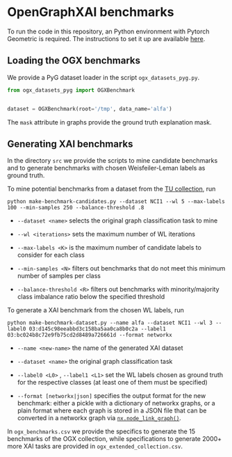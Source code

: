 # OpenGraphXAI benchmarks

To run the code in this repository, an Python environment with Pytorch Geometric is required. The instructions to set it up are available [here](https://pytorch-geometric.readthedocs.io/en/latest/install/installation.html).

## Loading the OGX benchmarks

We provide a PyG dataset loader in the script `ogx_datasets_pyg.py`.

```python
from ogx_datasets_pyg import OGXBenchmark


dataset = OGXBenchmark(root='/tmp', data_name='alfa')
```

The `mask` attribute in graphs provide the ground truth explanation mask.

## Generating XAI benchmarks

In the directory `src` we provide the scripts to mine candidate benchmarks and to generate benchmarks with chosen Weisfeiler-Leman labels as ground truth.

To mine potential benchmarks from a dataset from the [TU collection](www.graphlearning.io), run

```shell
python make-benchmark-candidates.py --dataset NCI1 --wl 5 --max-labels 100 --min-samples 250 --balance-threshold .8
```

- `--dataset <name>`  selects the original graph classification task to mine

- `--wl <iterations>`  sets the maximum number of WL iterations

- `--max-labels <K>`  is the maximum number of candidate labels to consider for each class

- `--min-samples <N>`  filters out benchmarks that do not meet this minimum number of samples per class

- `--balance-threshold <R>`  filters out benchmarks with minority/majority class imbalance ratio below the specified threshold

To generate a XAI benchmark from the chosen WL labels, run

```shell
python make-benchmark-dataset.py --name alfa --dataset NCI1 --wl 3 --label0 03:d145c98eeabbd3c158ba5aa0ca8b0c2a --label1 03:bc024b8c72e9fb75cd2d8489a726661d --format networkx
```

- `--name <new-name>`  the name of the generated XAI dataset

- `--dataset <name>`  the original graph classification task

- `--label0 <L0>` , `--label1 <L1>`  set the WL labels chosen as ground truth for the respective classes (at least one of them must be specified)

- `--format [networkx|json]` specifies the output format for the new benchmark: either a pickle with a dictionary of networkx graphs, or a plain format where each graph is stored in a JSON file that can be converted in a networkx graph via [`nx.node_link_graph()`](https://networkx.org/documentation/stable/reference/readwrite/generated/networkx.readwrite.json_graph.node_link_graph.html).

In `ogx_benchmarks.csv`  we provide the specifics to generate the 15 benchmarks of the OGX collection, while specifications to generate 2000+ more XAI tasks are provided in `ogx_extended_collection.csv`.


